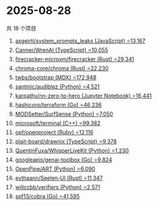 # 2025-08-28

共 18 个项目

<!-- BEGIN GITHUB -->
<!-- 最后更新时间 2025-08-28 21:21:23 +0800 -->
1. [asgeirtj/system_prompts_leaks (JavaScript) ⭐13,167](https://github.com/asgeirtj/system_prompts_leaks)
1. [Canner/WrenAI (TypeScript) ⭐10,055](https://github.com/Canner/WrenAI)
1. [firecracker-microvm/firecracker (Rust) ⭐29,341](https://github.com/firecracker-microvm/firecracker)
1. [chroma-core/chroma (Rust) ⭐22,230](https://github.com/chroma-core/chroma)
1. [twbs/bootstrap (MDX) ⭐172,948](https://github.com/twbs/bootstrap)
1. [santinic/audiblez (Python) ⭐4,521](https://github.com/santinic/audiblez)
1. [karpathy/nn-zero-to-hero (Jupyter Notebook) ⭐16,441](https://github.com/karpathy/nn-zero-to-hero)
1. [hashicorp/terraform (Go) ⭐46,236](https://github.com/hashicorp/terraform)
1. [MODSetter/SurfSense (Python) ⭐7,050](https://github.com/MODSetter/SurfSense)
1. [microsoft/terminal (C++) ⭐99,382](https://github.com/microsoft/terminal)
1. [opf/openproject (Ruby) ⭐12,116](https://github.com/opf/openproject)
1. [plait-board/drawnix (TypeScript) ⭐9,378](https://github.com/plait-board/drawnix)
1. [QuentinFuxa/WhisperLiveKit (Python) ⭐1,230](https://github.com/QuentinFuxa/WhisperLiveKit)
1. [googleapis/genai-toolbox (Go) ⭐9,824](https://github.com/googleapis/genai-toolbox)
1. [OpenPipe/ART (Python) ⭐6,090](https://github.com/OpenPipe/ART)
1. [eythaann/Seelen-UI (Rust) ⭐11,347](https://github.com/eythaann/Seelen-UI)
1. [willccbb/verifiers (Python) ⭐2,571](https://github.com/willccbb/verifiers)
1. [spf13/cobra (Go) ⭐41,595](https://github.com/spf13/cobra)
<!-- END GITHUB -->